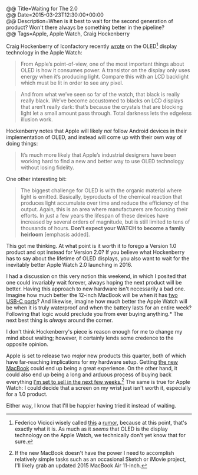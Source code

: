 @@ Title=Waiting for The 2.0  
@@ Date=2015-03-23T12:30:00+00:00  
@@ Description=When is it best to wait for the second generation of product? Won't there always be something better in the pipeline?  
@@ Tags=Apple, Apple Watch, Craig Hockenberry  

Craig Hockenberry of Iconfactory recently [wrote][furbo] on the OLED[^fv] display technology in the Apple Watch:

>From Apple’s point-of-view, one of the most important things about OLED is how it consumes power. A transistor on the display only uses energy when it’s producing light. Compare this with an LCD backlight which must be lit in order to see any pixel.

>And from what we’ve seen so far of the watch, that black is really really black. We’ve become accustomed to blacks on LCD displays that aren’t really dark: that’s because the crystals that are blocking light let a small amount pass through. Total darkness lets the edgeless illusion work.

Hockenberry notes that Apple will likely *not* follow Android devices in their implementation of OLED, and instead will come up with their own way of doing things:

>It’s much more likely that Apple’s industrial designers have been working hard to find a new and better way to use OLED technology without losing fidelity. 

One other interesting bit:

>The biggest challenge for OLED is with the organic material where light is emitted. Basically, byproducts of the chemical reaction that produces light accumulate over time and reduce the efficiency of the output. Again, this is an area where manufacturers are focusing their efforts. In just a few years the lifespan of these devices have increased by several orders of magnitude, but is still limited to tens of thousands of hours. **Don’t expect your <i class="fa fa-apple"></i> WATCH to become a family heirloom** [emphasis added].

This got me thinking. At what point is it worth it to forego a Version 1.0 product and opt instead for Version 2.0? If you believe what Hockenberry has to say about the lifetime of OLED displays, you also want to wait for the inevitably better Apple Watch 2.0 launching in 2016.

I had a discussion on this very notion this weekend, in which I posited that one could invariably wait forever, always hoping the next product will be better. Having this approach to new hardware isn't necessarily a bad one. Imagine how much better the 12-inch MacBook will be when it has [two USB-C ports][youtube]? And likewise, imagine how much better the Apple Watch will be when it is truly waterproof and when the battery lasts for an entire week? Following that logic would preclude you from ever buying anything.* The next best thing is *always* around the corner.

I don't think Hockenberry's piece is reason enough for me to change my mind about waiting; however, it certainly lends some credence to the opposite opinion.

Apple is set to release two *major* new products this quarter, both of which have far-reaching implications for my hardware setup. Getting [the new MacBook][uncrate] could end up being a great experience. On the other hand, it could also end up being a long and arduous process of buying back everything [I'm set to sell in the next few weeks.][ebay][^im] The same is true for Apple Watch: I could decide that a screen on my wrist just isn't worth it, especially for a 1.0 product.

Either way, I know that I'll be happier having tried it instead of waiting. 

[^fv]: Federico Vicicci wisely called [this][macstories] a [rumor][oled-info], because at this point, that's exactly what it is. As much as it *seems* that OLED is the display technology on the Apple Watch, we technically don't yet know that for sure. 
[^im]: If the new MacBook doesn't have the power I need to accomplish relatively simple tasks such as an occasional Sketch or iMovie project, I'll likely grab an updated 2015 MacBook Air 11-inch.

[ebay]: http://www.ebay.com/sch/toniwonkanobi/m.html?_nkw=&amp;_armrs=1&amp;_ipg=&amp;_from=
[furbo]: http://furbo.org/2015/03/23/a-new-way-to-display/
[macstories]: http://www.macstories.net/linked/a-new-way-to-display/
[oled-info]: http://www.oled-info.com/confirmed-apples-watch-uses-amoled-display
[uncrate]: http://uncrate.com/stuff/apple-12-inch-macbook/
[youtube]: https://www.youtube.com/watch?v=ZrZISyPucMg&amp;t=3m14s